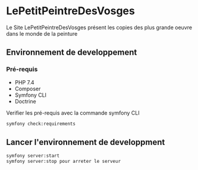 # LePetitPeintreDesVosges

Le Site LePetitPeintreDesVosges présent les copies des plus grande oeuvre dans le monde de la peinture

## Environnement de developpement

### Pré-requis

* PHP 7.4
* Composer
* Symfony CLI
* Doctrine

Verifier les pré-requis avec la commande symfony CLI

```bash
symfony check:requirements
```

## Lancer l'environnement de developpment 

```bash
symfony server:start
symfony server:stop pour arreter le serveur
````
